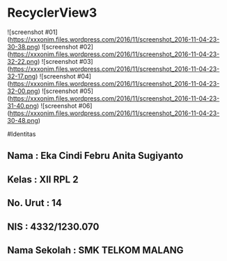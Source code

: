 # RecyclerView3

![screenshot #01]
(https://xxxonim.files.wordpress.com/2016/11/screenshot_2016-11-04-23-30-38.png)
![screenshot #02]
(https://xxxonim.files.wordpress.com/2016/11/screenshot_2016-11-04-23-32-22.png)
![screenshot #03]
(https://xxxonim.files.wordpress.com/2016/11/screenshot_2016-11-04-23-32-17.png)
![screenshot #04]
(https://xxxonim.files.wordpress.com/2016/11/screenshot_2016-11-04-23-32-00.png)
![screenshot #05]
(https://xxxonim.files.wordpress.com/2016/11/screenshot_2016-11-04-23-31-40.png)
![screenshot #06]
(https://xxxonim.files.wordpress.com/2016/11/screenshot_2016-11-04-23-30-48.png)

#Identitas
## Nama         : Eka Cindi Febru Anita Sugiyanto
## Kelas        : XII RPL 2
## No. Urut     : 14
## NIS          : 4332/1230.070
## Nama Sekolah : SMK TELKOM MALANG
